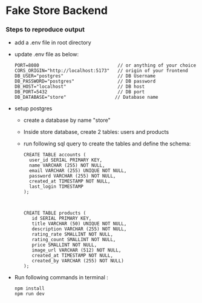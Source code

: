 # Fake Store Backend

### Steps to reproduce output

- add a .env file in root directory
- update .env file as below:

      PORT=8080                             // or anything of your choice
      CORS_ORIGIN="http://localhost:5173"   // origin of your frontend
      DB_USER="postgres"                    // DB Username 
      DB_PASSWORD="postgres"                // DB password
      DB_HOST="localhost"                   // DB host
      DB_PORT=5432                          // DB port
      DB_DATABASE="store"                  // Database name

- setup postgres
  - create a database by name "store"
  - Inside store database, create 2 tables: users and products
  - run following sql query to create the tables and define the schema:
 
        CREATE TABLE accounts (
          user_id SERIAL PRIMARY KEY, 
          name VARCHAR (255) NOT NULL, 
          email VARCHAR (255) UNIQUE NOT NULL, 
          password VARCHAR (255) NOT NULL, 
          created_at TIMESTAMP NOT NULL, 
          last_login TIMESTAMP
        );



        CREATE TABLE products ( 
           id SERIAL PRIMARY KEY,                             
           title VARCHAR (50) UNIQUE NOT NULL,                
           description VARCHAR (255) NOT NULL,                
           rating_rate SMALLINT NOT NULL,                     
           rating_count SMALLINT NOT NULL,                    
           price SMALLINT NOT NULL,                           
           image_url VARCHAR (512) NOT NULL,                  
           created_at TIMESTAMP NOT NULL,                     
           created_by VARCHAR (255) NOT NULL)                 
        );

- Run following commands in terminal :
  
      npm install
      npm run dev